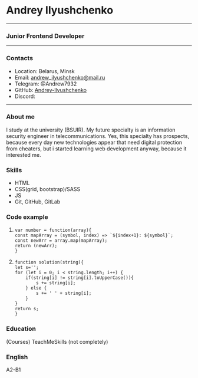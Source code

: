 # Andrey Ilyushchenko
***

### Junior Frontend Developer
***

### Contacts
+ Location: Belarus, Minsk
+ Email: andrew_ilyushchenko@mail.ru
+ Telegram: @Andrew7932
+ GitHub: [Andrey-Ilyushchenko](https://github.com/Andrew-Ilyushchenko)
+ Discord: 
***

### About me
I study at the university (BSUIR). My future specialty is an information security engineer in telecommunications. Yes, this specialty has prospects, because every day new technologies appear that need digital protection from cheaters, but i started learning web development anyway, because it interested me.

### Skills
+ HTML
+ CSS(grid, bootstrap)/SASS
+ JS
+ Git, GitHub, GitLab

### Code example
1.  ```
    var number = function(array){
    const mapArray = (symbol, index) => `${index+1}: ${symbol}`;
    const newArr = array.map(mapArray);
    return (newArr);
    }
    ```
2.  ```
    function solution(string){
    let s='';
    for (let i = 0; i < string.length; i++) {
        if(string[i] != string[i].toUpperCase()){
            s += string[i];
        } else {
            s += ' ' + string[i];
        }
    }
    return s;
    }
    ```
   
### Education
(Courses) TeachMeSkills (not completely)


### English 
A2-B1

